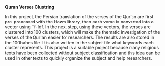 **Quran Verses Clustring**

In this project, the Persian translation of the verses of the Qur'an are first pre-processed with the Hazm library,
then each verse is converted into a vector using Tf-Idf. In the next step, using these vectors, the verses are clustered into 100 clusters,
which will make the thematic investigation of the verses of the Qur'an easier for researchers.
The results are also stored in the 100babes file. It is also written in the subject file what keywords each cluster represents.
This project is a suitable project because many religious texts have been collected without subject classification and this idea can 
be used in other texts to quickly organize the subject and help researchers.
